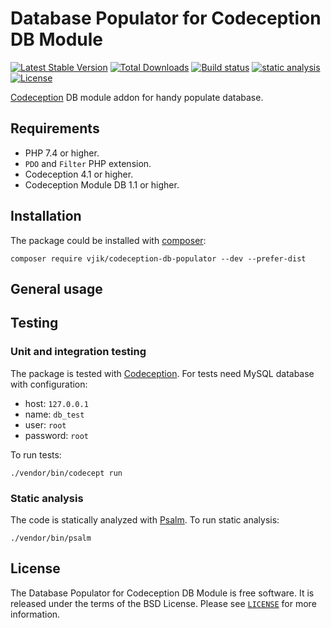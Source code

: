 # Database Populator for Codeception DB Module

[![Latest Stable Version](https://poser.pugx.org/vjik/codeception-db-populator/v/stable.png)](https://packagist.org/packages/vjik/codeception-db-populator)
[![Total Downloads](https://poser.pugx.org/vjik/codeception-db-populator/downloads.png)](https://packagist.org/packages/vjik/codeception-db-populator)
[![Build status](https://github.com/vjik/codeception-db-populator/workflows/build/badge.svg)](https://github.com/vjik/codeception-db-populator/actions?query=workflow%3Abuild)
[![static analysis](https://github.com/vjik/codeception-db-populator/workflows/static%20analysis/badge.svg)](https://github.com/vjik/codeception-db-populator/actions?query=workflow%3A%22static+analysis%22)
[![License](https://poser.pugx.org/vjik/codeception-db-populator/license)](/LICENSE)

[Codeception](https://codeception.com/) DB module addon for handy populate database.

## Requirements

- PHP 7.4 or higher.
- `PDO` and `Filter` PHP extension.
- Codeception 4.1 or higher.
- Codeception Module DB 1.1 or higher.

## Installation

The package could be installed with [composer](https://getcomposer.org/download/):

```shell
composer require vjik/codeception-db-populator --dev --prefer-dist
```

## General usage

## Testing

### Unit and integration testing

The package is tested with [Codeception](https://codeception.com/). For tests need MySQL database with configuration:

- host: `127.0.0.1`
- name: `db_test`
- user: `root`
- password: `root`

To run tests:

```shell
./vendor/bin/codecept run
```

### Static analysis

The code is statically analyzed with [Psalm](https://psalm.dev/). To run static analysis:

```shell
./vendor/bin/psalm
```

## License

The Database Populator for Codeception DB Module is free software. It is released under the terms of the BSD License. Please see [`LICENSE`](./LICENSE.md) for more information.
